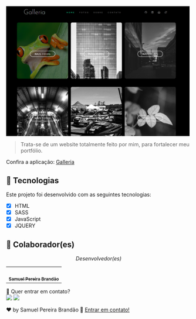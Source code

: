 #


<img id="brand" align="center" src="./img/home.png" width="500px" alt="imagagem-do-site">



> Trata-se de um website totalmente feito por mim, para fortalecer meu portfólio.

Confira a aplicação: <a href="https://a-galleria.vercel.app/index.html" target="_blank"> Galleria <a/>


## 🚀 Tecnologias
Este projeto foi desenvolvido com as seguintes tecnologias:
    
- [x] HTML
- [x] SASS
- [x] JavaScript
- [x] JQUERY

## 🤝 Colaborador(es)
<em > <p align="center">Desenvolvedor(es)</p> </em>

<table align="center">
  <tr align="center">
    <td align="center">
      <a href="#">
        <img src="https://avatars.githubusercontent.com/u/89025317?s=400&u=5101aea74c08cb71402f11ed03a1ab666f208120&v=4" width="100px;" alt=""/><br>
        <sub>
          <b>Samuel Pereira Brandão</b>
        </sub>
      </a>
    </td>
    
</table>
    
  
💬 Quer entrar em contato?
  <br>
  <a href="https://api.whatsapp.com/send/?phone=%2B5511981175506&text&app_absent=0" target="_blank"><img src="https://img.shields.io/badge/WhatsApp-25D366?style=for-the-badge&logo=whatsapp&logoColor=white" target="_blank"></a>
  <a href = "mailto:samuelpbrandao58@gmail.com"><img src="https://img.shields.io/badge/-Gmail-%23333?style=for-the-badge&logo=gmail&logoColor=white" target="_blank"></a>


♥ by Samuel Pereira Brandão :wave: <a href="https://github.com/SamuelPereiraBrandao">Entrar em contato!</a>
